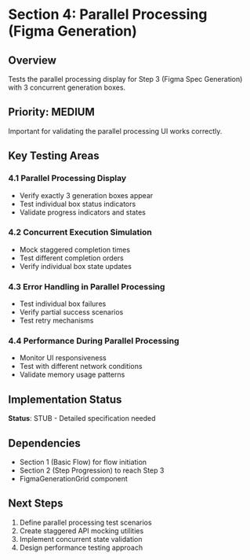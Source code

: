 # Section 4: Parallel Processing (Figma Generation)

## Overview
Tests the parallel processing display for Step 3 (Figma Spec Generation) with 3 concurrent generation boxes.

## Priority: MEDIUM
Important for validating the parallel processing UI works correctly.

## Key Testing Areas

### 4.1 Parallel Processing Display
- Verify exactly 3 generation boxes appear
- Test individual box status indicators
- Validate progress indicators and states

### 4.2 Concurrent Execution Simulation
- Mock staggered completion times
- Test different completion orders
- Verify individual box state updates

### 4.3 Error Handling in Parallel Processing
- Test individual box failures
- Verify partial success scenarios
- Test retry mechanisms

### 4.4 Performance During Parallel Processing
- Monitor UI responsiveness
- Test with different network conditions
- Validate memory usage patterns

## Implementation Status
**Status**: STUB - Detailed specification needed

## Dependencies
- Section 1 (Basic Flow) for flow initiation
- Section 2 (Step Progression) to reach Step 3
- FigmaGenerationGrid component

## Next Steps
1. Define parallel processing test scenarios
2. Create staggered API mocking utilities
3. Implement concurrent state validation
4. Design performance testing approach
